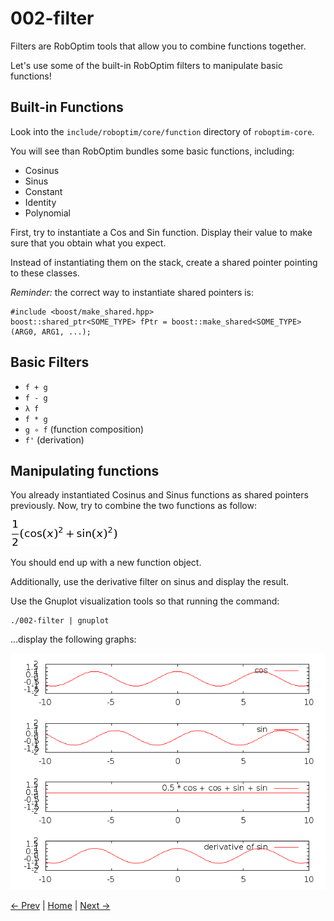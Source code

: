 002-filter
==========

Filters are RobOptim tools that allow you to combine functions together.

Let's use some of the built-in RobOptim filters to manipulate basic functions!


Built-in Functions
------------------

Look into the `include/roboptim/core/function` directory of `roboptim-core`.

You will see than RobOptim bundles some basic functions, including:

* Cosinus
* Sinus
* Constant
* Identity
* Polynomial

First, try to instantiate a Cos and Sin function. Display their value
to make sure that you obtain what you expect.

Instead of instantiating them on the stack, create a shared pointer
pointing to these classes.


*Reminder:* the correct way to instantiate shared pointers is:

    #include <boost/make_shared.hpp>
    boost::shared_ptr<SOME_TYPE> fPtr = boost::make_shared<SOME_TYPE> (ARG0, ARG1, ...);


Basic Filters
-------------

* `f + g`
* `f - g`
* `λ f`
* `f * g`
* `g ∘ f` (function composition)
* `f'` (derivation)

Manipulating functions
----------------------

You already instantiated Cosinus and Sinus functions as shared
pointers previously. Now, try to combine the two functions as follow:

![Filter Formula](doc/filter-formula.png)

You should end up with a new function object.

Additionally, use the derivative filter on sinus and display the
result.

Use the Gnuplot visualization tools so that running the command:

    ./002-filter | gnuplot

...display the following graphs:

![Result](doc/result.png)




[← Prev][ex1] | [Home][main] | [Next →][ex3]

 [main]: https://github.com/roboptim/roboptim-tutorial/
 [ex1]: https://github.com/roboptim/roboptim-tutorial/tree/master/src/001-function
 [ex3]: https://github.com/roboptim/roboptim-tutorial/tree/master/src/003-hs71
